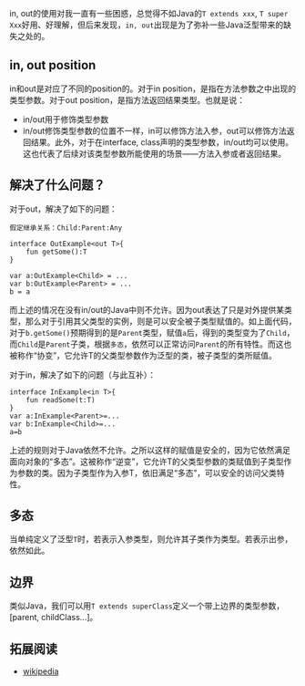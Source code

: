 in, out的使用对我一直有一些困惑，总觉得不如Java的`T extends xxx`, `T super Xxx`好用、好理解，但后来发现，`in, out`出现是为了弥补一些Java泛型带来的缺失之处的。

## in, out position

in和out是对应了不同的position的。对于in position，是指在方法参数之中出现的类型参数。对于out position，是指方法返回结果类型。也就是说：
- in/out用于修饰类型参数
- in/out修饰类型参数的位置不一样，in可以修饰方法入参，out可以修饰方法返回结果。此外，对于在interface, class声明的类型参数，in/out均可以使用。这也代表了后续对该类型参数所能使用的场景——方法入参或者返回结果。

## 解决了什么问题？

对于out，解决了如下的问题：
```
假定继承关系：Child:Parent:Any

interface OutExample<out T>{
    fun getSome():T
}

var a:OutExample<Child> = ...
var b:OutExample<Parent> = ...
b = a

```
而上述的情况在没有in/out的Java中则不允许。因为out表达了只是对外提供某类型，那么对于引用其父类型的实例，则是可以安全被子类型赋值的。如上面代码，对于`b.getSome()`预期得到的是`Parent`类型，赋值`a`后，得到的类型变为了`Child`，而`Child`是`Parent`子类，根据`多态`，依然可以正常访问`Parent`的所有特性。而这也被称作“协变”，它允许T的父类型参数作为泛型的类，被子类型的类所赋值。


对于in，解决了如下的问题（与此互补）：
```
interface InExample<in T>{
    fun readSome(t:T)
}
var a:InExample<Parent>=...
var b:InExample<Child>=...
a=b

```
上述的规则对于Java依然不允许。之所以这样的赋值是安全的，因为它依然满足面向对象的“多态”。这被称作“逆变”，它允许T的父类型参数的类赋值到子类型作为参数的类。因为子类型作为入参T，依旧满足“多态”，可以安全的访问父类特性。

## 多态

当单纯定义了泛型`T`时，若表示入参类型，则允许其子类作为类型。若表示出参，依然如此。

## 边界

类似Java，我们可以用`T extends superClass`定义一个带上边界的类型参数，[parent, childClass...]。

## 拓展阅读

- [wikipedia](https://zh.wikipedia.org/wiki/%E5%8D%8F%E5%8F%98%E4%B8%8E%E9%80%86%E5%8F%98)